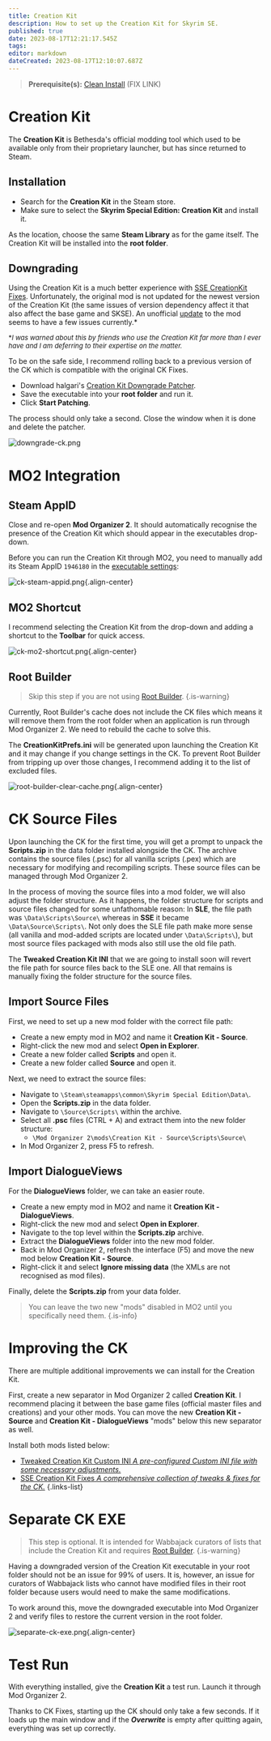 ```yaml
---
title: Creation Kit
description: How to set up the Creation Kit for Skyrim SE.
published: true
date: 2023-08-17T12:21:17.545Z
tags: 
editor: markdown
dateCreated: 2023-08-17T12:10:07.687Z
---
```


> **Prerequisite(s):** [Clean Install](/initial-setup/steam) (FIX LINK)

# Creation Kit

The **Creation Kit** is Bethesda's official modding tool which used to be available only from their proprietary launcher, but has since returned to Steam.

## Installation

- Search for the **Creation Kit** in the Steam store.
- Make sure to select the **Skyrim Special Edition: Creation Kit** and install it.

As the location, choose the same **Steam Library** as for the game itself. The Creation Kit will be installed into the **root folder**.

## Downgrading

Using the Creation Kit is a much better experience with [SSE CreationKit Fixes](https://www.nexusmods.com/skyrimspecialedition/mods/20061). Unfortunately, the original mod is not updated for the newest version of the Creation Kit (the same issues of version dependency affect it that also affect the base game and SKSE). An unofficial [update](https://www.nexusmods.com/skyrimspecialedition/mods/71371) to the mod seems to have a few issues currently.*

<font size=2>\**I was warned about this by friends who use the Creation Kit far more than I ever have and I am deferring to their expertise on the matter.*</font>

To be on the safe side, I recommend rolling back to a previous version of the CK which is compatible with the original CK Fixes.

- Download halgari's [Creation Kit Downgrade Patcher](https://www.nexusmods.com/skyrimspecialedition/mods/67096?tab=files).
- Save the executable into your **root folder** and run it.
- Click **Start Patching**.

The process should only take a second. Close the window when it is done and delete the patcher.

![downgrade-ck.png](/tools/downgrade-ck.png)

# MO2 Integration

## Steam AppID

Close and re-open **Mod Organizer 2**. It should automatically recognise the presence of the Creation Kit which should appear in the executables drop-down.

Before you can run the Creation Kit through MO2, you need to manually add its Steam AppID `1946180` in the [executable settings](/basics/mo2-executables-settings.png):

![ck-steam-appid.png](/tools/ck-steam-appid.png){.align-center}

## MO2 Shortcut

I recommend selecting the Creation Kit from the drop-down and adding a shortcut to the **Toolbar** for quick access.

![ck-mo2-shortcut.png](/tools/ck-mo2-shortcut.png){.align-center}

## Root Builder

> Skip this step if you are not using [Root Builder](/mo2/root-builder).
{.is-warning}

Currently, Root Builder's cache does not include the CK files which means it will remove them from the root folder when an application is run through Mod Organizer 2. We need to rebuild the cache to solve this.

The **CreationKitPrefs.ini** will be generated upon launching the Creation Kit and it may change if you change settings in the CK. To prevent Root Builder from tripping up over those changes, I recommend adding it to the list of excluded files.

![root-builder-clear-cache.png](/tools/root-builder-clear-cache.png){.align-center}

# CK Source Files

Upon launching the CK for the first time, you will get a prompt to unpack the **Scripts.zip** in the data folder installed alongside the CK. The archive contains the source files (.psc) for all vanilla scripts (.pex) which are necessary for modifying and recompiling scripts. These source files can be managed through Mod Organizer 2.

In the process of moving the source files into a mod folder, we will also adjust the folder structure. As it happens, the folder structure for scripts and source files changed for some unfathomable reason: In **SLE**, the file path was `\Data\Scripts\Source\` whereas in **SSE** it became `\Data\Source\Scripts\`. Not only does the SLE file path make more sense (all vanilla and mod-added scripts are located under `\Data\Scripts\`), but most source files packaged with mods also still use the old file path.

The **Tweaked Creation Kit INI** that we are going to install soon will revert the file path for source files back to the SLE one. All that remains is manually fixing the folder structure for the source files.

## Import Source Files

First, we need to set up a new mod folder with the correct file path:

- Create a new empty mod in MO2 and name it **Creation Kit - Source**.
- Right-click the new mod and select **Open in Explorer**.
- Create a new folder called **Scripts** and open it.
- Create a new folder called **Source** and open it.

Next, we need to extract the source files:

- Navigate to `\Steam\steamapps\common\Skyrim Special Edition\Data\`.
- Open the **Scripts.zip** in the data folder.
- Navigate to `\Source\Scripts\` within the archive.
- Select all **.psc** files (CTRL + A) and extract them into the new folder structure:
  - `\Mod Organizer 2\mods\Creation Kit - Source\Scripts\Source\`
- In Mod Organizer 2, press F5 to refresh.

## Import DialogueViews

For the **DialogueViews** folder, we can take an easier route.

- Create a new empty mod in MO2 and name it **Creation Kit - DialogueViews**.
- Right-click the new mod and select **Open in Explorer**.
- Navigate to the top level within the **Scripts.zip** archive.
- Extract the **DialogueViews** folder into the new mod folder.
- Back in Mod Organizer 2, refresh the interface (F5) and move the new mod below **Creation Kit - Source**.
- Right-click it and select **Ignore missing data** (the XMLs are not recognised as mod files).

Finally, delete the **Scripts.zip** from your data folder.

> You can leave the two new "mods" disabled in MO2 until you specifically need them.
{.is-info}

# Improving the CK

There are multiple additional improvements we can install for the Creation Kit.

First, create a new separator in Mod Organizer 2 called **Creation Kit**. I recommend placing it between the base game files (official master files and creations) and your other mods. You can move the new **Creation Kit - Source** and **Creation Kit - DialogueViews** "mods" below this new separator as well.

Install both mods listed below:

- [Tweaked Creation Kit Custom INI *A pre-configured Custom INI file with some necessary adjustments.*](/tools/ck/tweaked-ini)
- [SSE Creation Kit Fixes *A comprehensive collection of tweaks & fixes for the CK.*](/tools/ck/ck-fixes)
{.links-list}

# Separate CK EXE

> This step is optional. It is intended for Wabbajack curators of lists that include the Creation Kit and requires [Root Builder](/mo2/root-builder).
{.is-warning}

Having a downgraded version of the Creation Kit executable in your root folder should not be an issue for 99% of users. It is, however, an issue for curators of Wabbajack lists who cannot have modified files in their root folder because users would need to make the same modifications.

To work around this, move the downgraded executable into Mod Organizer 2 and verify files to restore the current version in the root folder.

![separate-ck-exe.png](/tools/separate-ck-exe.png){.align-center}

# Test Run

With everything installed, give the **Creation Kit** a test run. Launch it through Mod Organizer 2.

Thanks to CK Fixes, starting up the CK should only take a few seconds. If it loads up the main window and if the ***Overwrite*** is empty after quitting again, everything was set up correctly.